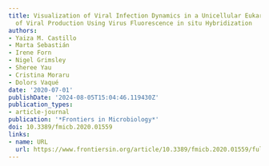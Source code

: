 ```yaml
---
title: Visualization of Viral Infection Dynamics in a Unicellular Eukaryote and Quantification
  of Viral Production Using Virus Fluorescence in situ Hybridization
authors:
- Yaiza M. Castillo
- Marta Sebastián
- Irene Forn
- Nigel Grimsley
- Sheree Yau
- Cristina Moraru
- Dolors Vaqué
date: '2020-07-01'
publishDate: '2024-08-05T15:04:46.119430Z'
publication_types:
- article-journal
publication: '*Frontiers in Microbiology*'
doi: 10.3389/fmicb.2020.01559
links:
- name: URL
  url: https://www.frontiersin.org/article/10.3389/fmicb.2020.01559/full
---
```

